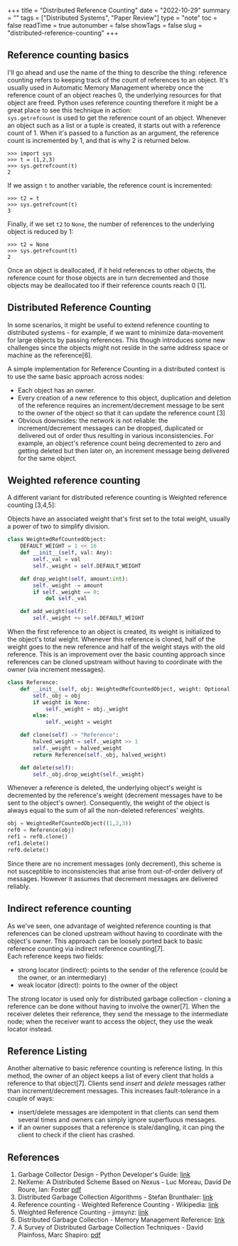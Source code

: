 +++
title = "Distributed Reference Counting"
date = "2022-10-29"
summary = ""
tags = ["Distributed Systems", "Paper Review"]
type = "note"
toc = false
readTime = true
autonumber = false
showTags = false
slug = "distributed-reference-counting"
+++

## Reference counting basics

I'll go ahead and use the name of the thing to describe the thing: reference
counting refers to keeping track of the count of references to an object. It's
usually used in Automatic Memory Management whereby once the reference count of
an object reaches 0, the underlying resources for that object are freed. Python
uses reference counting therefore it might be a great place to see this
technique in action:\
`sys.getrefcount` is used to get the reference count of an object. Whenever an
object such as a list or a tuple is created, it starts out with a reference
count of 1. When it's passed to a function as an argument, the reference count
is incremented by 1, and that is why 2 is returned below.

```
>>> import sys
>>> t = (1,2,3)
>>> sys.getrefcount(t)
2
```

If we assign `t` to another variable, the reference count is incremented:

```
>>> t2 = t
>>> sys.getrefcount(t)
3
```

Finally, if we set `t2` to `None`, the number of references to the underlying
object is reduced by 1:

```
>>> t2 = None
>>> sys.getrefcount(t)
2
```

Once an object is deallocated, if it held references to other objects, the
reference count for those objects are in turn decremented and those objects may
be deallocated too if their reference counts reach 0 [1].

## Distributed Reference Counting

In some scenarios, it might be useful to extend reference counting to
distributed systems - for example, if we want to minimize data-movement for
large objects by passing references. This though introduces some new challenges
since the objects might not reside in the same address space or machine as the
reference[6].

A simple implementation for Reference Counting in a distributed context is to
use the same basic approach across nodes:

- Each object has an owner.
- Every creation of a new reference to this object, duplication and deletion of
  the reference requires an increment/decrement message to be sent to the owner
  of the object so that it can update the reference count [3]
- Obvious downsides: the network is not reliable: the increment/decrement
  messages can be dropped, duplicated or delivered out of order thus resulting
  in various inconsistencies. For example, an object's reference count being
  decremented to zero and getting deleted but then later on, an increment
  message being delivered for the same object.

## Weighted reference counting

A different variant for distributed reference counting is Weighted reference
counting [3,4,5]:

Objects have an associated weight that's first set to the total weight, usually
a power of two to simplify division.

```python
class WeightedRefCountedObject:
    DEFAULT_WEIGHT = 1 << 16
    def __init__(self, val: Any):
        self._val = val
        self._weight = self.DEFAULT_WEIGHT

    def drop_weight(self, amount:int):
        self._weight -= amount
        if self._weight == 0:
            del self._val

    def add_weight(self):
        self._weight += self.DEFAULT_WEIGHT
```

When the first reference to an object is created, its weight is initialized to
the object's total weight. Whenever this reference is cloned, half of the weight
goes to the new reference and half of the weight stays with the old reference.
This is an improvement over the basic counting approach since references can be
cloned upstream without having to coordinate with the owner (via increment
messages).

```python
class Reference:
    def __init__(self, obj: WeightedRefCountedObject, weight: Optional[int] = None):
        self._obj = obj
        if weight is None:
            self._weight = obj._weight
        else:
            self._weight = weight

    def clone(self) -> "Reference":
        halved_weight = self._weight >> 1
        self._weight = halved_weight
        return Reference(self._obj, halved_weight)

    def delete(self):
        self._obj.drop_weight(self._weight)
```

Whenever a reference is deleted, the underlying object's weight is decremented
by the reference's weight (decrement messages have to be sent to the object's
owner). Consequently, the weight of the object is always equal to the sum of all
the non-deleted references' weights.

```python
obj = WeightedRefCountedObject((1,2,3))
ref0 = Reference(obj)
ref1 = ref0.clone()
ref1.delete()
ref0.delete()
```

Since there are no increment messages (only decrement), this scheme is not
susceptible to inconsistencies that arise from out-of-order delivery of
messages. However it assumes that decrement messages are delivered reliably.

## Indirect reference counting

As we've seen, one advantage of weighted reference counting is that references
can be cloned upstream without having to coordinate with the object's owner.
This approach can be loosely ported back to basic reference counting via
indirect reference counting[7].\
Each reference keeps two fields:

- strong locator (indirect): points to the sender of the reference (could be the
  owner, or an intermediary)
- weak locator (direct): points to the owner of the object

The strong locator is used only for distributed garbage collection - cloning a
reference can be done without having to involve the owner[7]. When the receiver
deletes their reference, they send the message to the intermediate node; when
the receiver want to access the object, they use the weak locator instead.

## Reference Listing

Another alternative to basic reference counting is reference listing. In this
method, the owner of an object keeps a list of every client that holds a
reference to that object[7]. Clients send _insert_ and _delete_ messages rather
than increment/decrement messages. This increases fault-tolerance in a couple of
ways:

- insert/delete messages are idempotent in that clients can send them several
  times and owners can simply ignore superfluous messages.
- if an owner supposes that a reference is stale/dangling, it can ping the
  client to check if the client has crashed.

## References

1. Garbage Collector Design - Python Developer's Guide:
   [link](https://devguide.python.org/internals/garbage-collector/)
2. NeXeme: A Distributed Scheme Based on Nexus - Luc Moreau, David De Roure,
   Ian: Foster
   [pdf](https://link.springer.com/content/pdf/10.1007/BFb0002787.pdf)
3. Distributed Garbage Collection Algorithms - Stefan Brunthaler:
   [link](https://www.semanticscholar.org/paper/Distributed-Garbage-Collection-Algorithms-Brunthaler/66e5dc537ac205ee73c9d907620df2ec9646f139)
4. Reference counting - Weighted Reference Counting - Wikipedia:
   [link](https://en.wikipedia.org/wiki/Reference_counting#Weighted_reference_counting)
5. Weighted Reference Counting - jimsynz:
   [link](https://gist.github.com/jimsynz/bf0983f2d9fdc65554bcbe2a6c2042ea)
6. Distributed Garbage Collection - Memory Management Reference:
   [link](https://www.memorymanagement.org/glossary/d.html#term-distributed-garbage-collection)
7. A Survey of Distributed Garbage Collection Techniques - David Plainfoss, Marc
   Shapiro: [pdf](https://hal.inria.fr/hal-01248224/file/SDGC_iwmm95.pdf)
